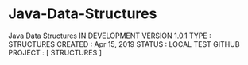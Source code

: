 # Java-Data-Structures
Java Data Structures
IN DEVELOPMENT
VERSION 1.0.1
TYPE : STRUCTURES
CREATED : Apr 15, 2019
STATUS : LOCAL TEST
GITHUB PROJECT : [ STRUCTURES ]